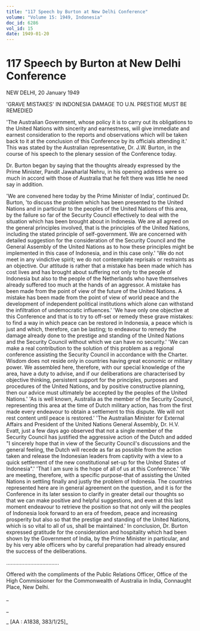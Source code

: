 ```yaml
---
title: "117 Speech by Burton at New Delhi Conference"
volume: "Volume 15: 1949, Indonesia"
doc_id: 6286
vol_id: 15
date: 1949-01-20
---
```


# 117 Speech by Burton at New Delhi Conference

NEW DELHI, 20 January 1949

'GRAVE MISTAKES' IN INDONESIA DAMAGE TO U.N. PRESTIGE MUST BE REMEDIED

'The Australian Government, whose policy it is to carry out its obligations to the United Nations with sincerity and earnestness, will give immediate and earnest consideration to the reports and observations which will be taken back to it at the conclusion of this Conference by its officials attending it.' This was stated by the Australian representative, Dr. J.W. Burton, in the course of his speech to the plenary session of the Conference today.

Dr. Burton began by saying that the thoughts already expressed by the Prime Minister, Pandit Jawaharlal Nehru, in his opening address were so much in accord with those of Australia that he felt there was little he need say in addition.

'We are convened here today by the Prime Minister of India', continued Dr. Burton, 'to discuss the problem which has been presented to the United Nations and in particular to the peoples of the United Nations of this area, by the failure so far of the Security Council effectively to deal with the situation which has been brought about in Indonesia. We are all agreed on the general principles involved, that is the principles of the United Nations, including the stated principle of self-government. We are concerned with detailed suggestion for the consideration of the Security Council and the General Assembly of the United Nations as to how these principles might be implemented in this case of Indonesia, and in this case only.' 'We do not meet in any vindictive spirit; we do not contemplate reprisals or restraints as an objective. Our attitude is rather that a mistake has been made which has cost lives and has brought about suffering not only to the people of Indonesia but also to the people of the Netherlands who have themselves already suffered too much at the hands of an aggressor. A mistake has been made from the point of view of the future of the United Nations. A mistake has been made from the point of view of world peace and the development of independent political institutions which alone can withstand the infiltration of undemocratic influences.' 'We have only one objective at this Conference and that is to try to off-set or remedy these grave mistakes: to find a way in which peace can be restored in Indonesia, a peace which is just and which, therefore, can be lasting; to endeavour to remedy the damage already done to the prestige and standing of the United Nations and the Security Council without which we can have no security.' 'We can make a real contribution to the solution of this problem as a regional conference assisting the Security Council in accordance with the Charter. Wisdom does not reside only in countries having great economic or military power. We assembled here, therefore, with our special knowledge of the area, have a duty to advise, and if our deliberations are characterised by objective thinking, persistent support for the principles, purposes and procedures of the United Nations, and by positive constructive planning, then our advice must ultimately be accepted by the peoples of the United Nations.' 'As is well known, Australia as the member of the Security Council, representing this area at the time of Dutch military action, has from the first made every endeavour to obtain a settlement to this dispute. We will not rest content until peace is restored.' 'The Australian Minister for External Affairs and President of the United Nations General Assembly, Dr. H.V. Evatt, just a few days ago observed that not a single member of the Security Council has justified the aggressive action of the Dutch and added "I sincerely hope that in view of the Security Council's discussions and the general feeling, the Dutch will recede as far as possible from the action taken and release the Indonesian leaders from captivity with a view to a quick settlement of the new constitutional set-up for the United States of Indonesia".' 'That I am sure is the hope of all of us at this Conference.' 'We are meeting, therefore, with a specific purpose-that of assisting the United Nations in settling finally and justly the problem of Indonesia. The countries represented here are in general agreement on the question, and it is for the Conference in its later session to clarify in greater detail our thoughts so that we can make positive and helpful suggestions, and even at this last moment endeavour to retrieve the position so that not only will the peoples of Indonesia look forward to an era of freedom, peace and increasing prosperity but also so that the prestige and standing of the United Nations, which is so vital to all of us, shall be maintained.' In conclusion, Dr. Burton expressed gratitude for the consideration and hospitality which had been shown by the Government of India, by the Prime Minister in particular, and by his very able officers who by careful preparation had already ensured the success of the deliberations.

...................................

Offered with the compliments of the Public Relations Officer, Office of the High Commissioner for the Commonwealth of Australia in India, Connaught Place, New Delhi.

_

_

_ [AA : A1838, 383/1/25]_
